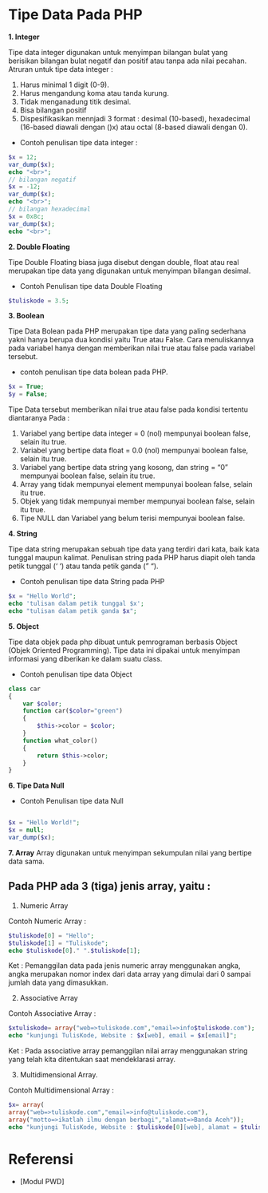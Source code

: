 # Tipe Data Pada PHP
**1. Integer**

Tipe data integer digunakan untuk menyimpan bilangan bulat yang berisikan bilangan bulat negatif dan positif atau tanpa ada nilai pecahan. Atruran untuk tipe data integer :
1. Harus minimal 1 digit (0-9).
2. Harus mengandung koma atau tanda kurung.
3. Tidak menganadung titik desimal.
4. Bisa bilangan positif
5. Dispesifikasikan mennjadi 3 format : desimal (10-based), hexadecimal (16-based diawali dengan ()x) atau octal (8-based diawali dengan 0).

* Contoh penulisan tipe data integer :
```php
$x = 12;
var_dump($x);
echo "<br>";
// bilangan negatif
$x = -12; 
var_dump($x);
echo "<br>";
// bilangan hexadecimal
$x = 0x8c;
var_dump($x);
echo "<br>";
```
**2. Double Floating**

Tipe Double Floating biasa juga disebut dengan double, float atau real merupakan tipe data yang digunakan untuk menyimpan bilangan desimal.

* Contoh Penulisan tipe data Double Floating
```php
$tuliskode = 3.5;
```
**3. Boolean**

Tipe Data Bolean pada PHP merupakan tipe data yang paling sederhana yakni hanya berupa dua kondisi yaitu True atau False.   Cara menuliskannya pada variabel hanya dengan memberikan nilai true atau false pada variabel tersebut.
* contoh penulisan tipe data bolean pada PHP.

```php
$x = True;
$y = False;
```
Tipe Data tersebut memberikan nilai true atau false pada kondisi tertentu diantaranya Pada :

1. Variabel yang bertipe data integer = 0 (nol) mempunyai boolean false, selain itu true.
2. Variabel yang bertipe data float = 0.0 (nol) mempunyai boolean false, selain itu true.
3. Variabel yang bertipe data string yang kosong, dan string = “0” mempunyai boolean false, selain itu true.
4. Array yang tidak mempunyai element mempunyai boolean false, selain itu true.
5. Objek yang tidak mempunyai member mempunyai boolean false, selain itu true.
6. Tipe NULL dan Variabel yang belum terisi mempunyai boolean false.

**4. String**

Tipe data string merupakan sebuah tipe data yang terdiri dari kata, baik kata tunggal maupun kalimat. Penulisan string pada PHP harus diapit oleh tanda petik tunggal (‘ ‘) atau tanda petik ganda (” “).
* Contoh penulisan tipe data String pada PHP 
```php
$x = "Hello World";
echo 'tulisan dalam petik tunggal $x';
echo "tulisan dalam petik ganda $x";
```

**5. Object**

Tipe data objek pada php dibuat untuk pemrograman berbasis Object (Objek Oriented Programming). Tipe data ini dipakai untuk menyimpan informasi yang diberikan ke dalam suatu class.
* Contoh penulisan tipe data Object
```php
class car
{
    var $color;
    function car($color="green")
    {
        $this->color = $color;
    }
    function what_color()
    {
        return $this->color;
    }
}
```
**6. Tipe Data Null**
* Contoh Penulisan tipe data Null
```php

$x = "Hello World!";
$x = null;
var_dump($x);
```

**7. Array**
Array digunakan untuk menyimpan sekumpulan nilai yang bertipe data sama.
## Pada PHP ada 3 (tiga) jenis array, yaitu : 
1. Numeric Array

Contoh Numeric Array :
```php
$tuliskode[0] = "Hello";
$tuliskode[1] = "Tuliskode";
echo $tuliskode[0]." ".$tuliskode[1];
```
Ket : Pemanggilan data pada jenis numeric array menggunakan angka, angka merupakan nomor index dari data array yang dimulai dari 0 sampai jumlah data yang dimasukkan. 

2. Associative Array

Contoh Associative Array :
```php
$xtuliskode= array("web=>tuliskode.com","email=>info$tuliskode.com");
echo "kunjungi TulisKode, Website : $x[web], email = $x[email]";
```
Ket :  Pada associative array pemanggilan nilai array menggunakan string yang telah kita ditentukan saat mendeklarasi array.

3. Multidimensional Array.

Contoh Multidimensional Array :
```php
$x= array(
array("web=>tuliskode.com","email=>info@tuliskode.com"),
array("motto=>ikatlah ilmu dengan berbagi","alamat=>Banda Aceh"));
echo "kunjungi TulisKode, Website : $tuliskode[0][web], alamat = $tuliskode[1][alamat];
```

# Referensi
* [Modul PWD]
